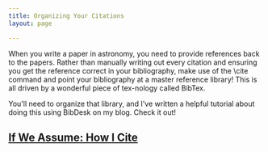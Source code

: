 ```yaml
---
title: Organizing Your Citations
layout: page

---
```


When you write a paper in astronomy, you need to provide references back to the papers. Rather than manually writing out every citation and ensuring you get the reference correct in your bibliography, make use of the \cite command and point your bibliography at a master reference library! This is all driven by a wonderful piece of tex-nology called BibTex.

You'll need to organize that library, and I've written a helpful tutorial about doing this using BibDesk on my blog. Check it out!

## [If We Assume: How I Cite](http://www.ifweassume.com/2015/09/how-i-cite.html)